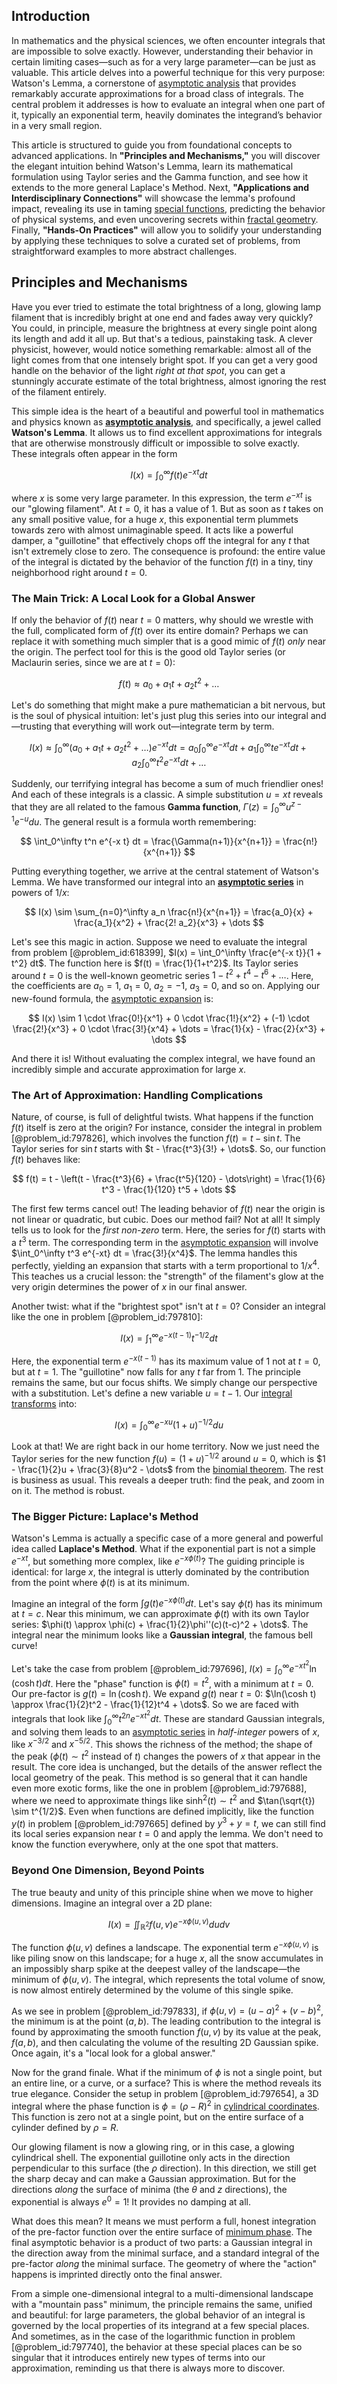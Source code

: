 ## Introduction
In mathematics and the physical sciences, we often encounter integrals that are impossible to solve exactly. However, understanding their behavior in certain limiting cases—such as for a very large parameter—can be just as valuable. This article delves into a powerful technique for this very purpose: Watson's Lemma, a cornerstone of [asymptotic analysis](@article_id:159922) that provides remarkably accurate approximations for a broad class of integrals. The central problem it addresses is how to evaluate an integral when one part of it, typically an exponential term, heavily dominates the integrand’s behavior in a very small region.

This article is structured to guide you from foundational concepts to advanced applications. In **"Principles and Mechanisms,"** you will discover the elegant intuition behind Watson's Lemma, learn its mathematical formulation using Taylor series and the Gamma function, and see how it extends to the more general Laplace's Method. Next, **"Applications and Interdisciplinary Connections"** will showcase the lemma's profound impact, revealing its use in taming [special functions](@article_id:142740), predicting the behavior of physical systems, and even uncovering secrets within [fractal geometry](@article_id:143650). Finally, **"Hands-On Practices"** will allow you to solidify your understanding by applying these techniques to solve a curated set of problems, from straightforward examples to more abstract challenges.

## Principles and Mechanisms

Have you ever tried to estimate the total brightness of a long, glowing lamp filament that is incredibly bright at one end and fades away very quickly? You could, in principle, measure the brightness at every single point along its length and add it all up. But that's a tedious, painstaking task. A clever physicist, however, would notice something remarkable: almost all of the light comes from that one intensely bright spot. If you can get a very good handle on the behavior of the light *right at that spot*, you can get a stunningly accurate estimate of the total brightness, almost ignoring the rest of the filament entirely.

This simple idea is the heart of a beautiful and powerful tool in mathematics and physics known as **[asymptotic analysis](@article_id:159922)**, and specifically, a jewel called **Watson's Lemma**. It allows us to find excellent approximations for integrals that are otherwise monstrously difficult or impossible to solve exactly. These integrals often appear in the form

$$
I(x) = \int_0^\infty f(t) e^{-x t} dt
$$

where $x$ is some very large parameter. In this expression, the term $e^{-x t}$ is our "glowing filament". At $t=0$, it has a value of 1. But as soon as $t$ takes on any small positive value, for a huge $x$, this exponential term plummets towards zero with almost unimaginable speed. It acts like a powerful damper, a "guillotine" that effectively chops off the integral for any $t$ that isn't extremely close to zero. The consequence is profound: the entire value of the integral is dictated by the behavior of the function $f(t)$ in a tiny, tiny neighborhood right around $t=0$.

### The Main Trick: A Local Look for a Global Answer

If only the behavior of $f(t)$ near $t=0$ matters, why should we wrestle with the full, complicated form of $f(t)$ over its entire domain? Perhaps we can replace it with something much simpler that is a good mimic of $f(t)$ *only* near the origin. The perfect tool for this is the good old Taylor series (or Maclaurin series, since we are at $t=0$):

$$
f(t) \approx a_0 + a_1 t + a_2 t^2 + \dots
$$

Let's do something that might make a pure mathematician a bit nervous, but is the soul of physical intuition: let's just plug this series into our integral and—trusting that everything will work out—integrate term by term.

$$
I(x) \approx \int_0^\infty (a_0 + a_1 t + a_2 t^2 + \dots) e^{-x t} dt = a_0 \int_0^\infty e^{-x t} dt + a_1 \int_0^\infty t e^{-x t} dt + a_2 \int_0^\infty t^2 e^{-x t} dt + \dots
$$

Suddenly, our terrifying integral has become a sum of much friendlier ones! And each of these integrals is a classic. A simple substitution $u = x t$ reveals that they are all related to the famous **Gamma function**, $\Gamma(z) = \int_0^\infty u^{z-1} e^{-u} du$. The general result is a formula worth remembering:

$$
\int_0^\infty t^n e^{-x t} dt = \frac{\Gamma(n+1)}{x^{n+1}} = \frac{n!}{x^{n+1}}
$$

Putting everything together, we arrive at the central statement of Watson's Lemma. We have transformed our integral into an **[asymptotic series](@article_id:167898)** in powers of $1/x$:

$$
I(x) \sim \sum_{n=0}^\infty a_n \frac{n!}{x^{n+1}} = \frac{a_0}{x} + \frac{a_1}{x^2} + \frac{2! a_2}{x^3} + \dots
$$

Let's see this magic in action. Suppose we need to evaluate the integral from problem [@problem_id:618399], $I(x) = \int_0^\infty \frac{e^{-x t}}{1 + t^2} dt$. The function here is $f(t) = \frac{1}{1+t^2}$. Its Taylor series around $t=0$ is the well-known geometric series $1 - t^2 + t^4 - t^6 + \dots$. Here, the coefficients are $a_0 = 1$, $a_1=0$, $a_2 = -1$, $a_3=0$, and so on. Applying our new-found formula, the [asymptotic expansion](@article_id:148808) is:

$$
I(x) \sim 1 \cdot \frac{0!}{x^1} + 0 \cdot \frac{1!}{x^2} + (-1) \cdot \frac{2!}{x^3} + 0 \cdot \frac{3!}{x^4} + \dots = \frac{1}{x} - \frac{2}{x^3} + \dots
$$

And there it is! Without evaluating the complex integral, we have found an incredibly simple and accurate approximation for large $x$.

### The Art of Approximation: Handling Complications

Nature, of course, is full of delightful twists. What happens if the function $f(t)$ itself is zero at the origin? For instance, consider the integral in problem [@problem_id:797826], which involves the function $f(t) = t - \sin t$. The Taylor series for $\sin t$ starts with $t - \frac{t^3}{3!} + \dots$. So, our function $f(t)$ behaves like:

$$
f(t) = t - \left(t - \frac{t^3}{6} + \frac{t^5}{120} - \dots\right) = \frac{1}{6} t^3 - \frac{1}{120} t^5 + \dots
$$

The first few terms cancel out! The leading behavior of $f(t)$ near the origin is not linear or quadratic, but cubic. Does our method fail? Not at all! It simply tells us to look for the *first non-zero* term. Here, the series for $f(t)$ starts with a $t^3$ term. The corresponding term in the [asymptotic expansion](@article_id:148808) will involve $\int_0^\infty t^3 e^{-xt} dt = \frac{3!}{x^4}$. The lemma handles this perfectly, yielding an expansion that starts with a term proportional to $1/x^4$. This teaches us a crucial lesson: the "strength" of the filament's glow at the very origin determines the power of $x$ in our final answer.

Another twist: what if the "brightest spot" isn't at $t=0$? Consider an integral like the one in problem [@problem_id:797810]:

$$
I(x) = \int_1^\infty e^{-x(t-1)} t^{-1/2} dt
$$

Here, the exponential term $e^{-x(t-1)}$ has its maximum value of 1 not at $t=0$, but at $t=1$. The "guillotine" now falls for any $t$ far from 1. The principle remains the same, but our focus shifts. We simply change our perspective with a substitution. Let's define a new variable $u = t - 1$. Our [integral transforms](@article_id:185715) into:

$$
I(x) = \int_0^\infty e^{-xu} (1+u)^{-1/2} du
$$

Look at that! We are right back in our home territory. Now we just need the Taylor series for the new function $f(u) = (1+u)^{-1/2}$ around $u=0$, which is $1 - \frac{1}{2}u + \frac{3}{8}u^2 - \dots$ from the [binomial theorem](@article_id:276171). The rest is business as usual. This reveals a deeper truth: find the peak, and zoom in on it. The method is robust.

### The Bigger Picture: Laplace's Method

Watson's Lemma is actually a specific case of a more general and powerful idea called **Laplace's Method**. What if the exponential part is not a simple $e^{-x t}$, but something more complex, like $e^{-x \phi(t)}$? The guiding principle is identical: for large $x$, the integral is utterly dominated by the contribution from the point where $\phi(t)$ is at its minimum.

Imagine an integral of the form $\int g(t) e^{-x \phi(t)} dt$. Let's say $\phi(t)$ has its minimum at $t=c$. Near this minimum, we can approximate $\phi(t)$ with its own Taylor series: $\phi(t) \approx \phi(c) + \frac{1}{2}\phi''(c)(t-c)^2 + \dots$. The integral near the minimum looks like a **Gaussian integral**, the famous bell curve!

Let's take the case from problem [@problem_id:797696], $I(x) = \int_0^\infty e^{-xt^2} \ln(\cosh t) dt$. Here the "phase" function is $\phi(t)=t^2$, with a minimum at $t=0$. Our pre-factor is $g(t) = \ln(\cosh t)$. We expand $g(t)$ near $t=0$: $\ln(\cosh t) \approx \frac{1}{2}t^2 - \frac{1}{12}t^4 + \dots$. So we are faced with integrals that look like $\int_0^\infty t^{2n} e^{-xt^2} dt$. These are standard Gaussian integrals, and solving them leads to an [asymptotic series](@article_id:167898) in *half-integer* powers of $x$, like $x^{-3/2}$ and $x^{-5/2}$. This shows the richness of the method; the shape of the peak ($\phi(t) \sim t^2$ instead of $t$) changes the powers of $x$ that appear in the result. The core idea is unchanged, but the details of the answer reflect the local geometry of the peak. This method is so general that it can handle even more exotic forms, like the one in problem [@problem_id:797688], where we need to approximate things like $\sinh^2(t) \sim t^2$ and $\tan(\sqrt{t}) \sim t^{1/2}$. Even when functions are defined implicitly, like the function $y(t)$ in problem [@problem_id:797665] defined by $y^3+y=t$, we can still find its local series expansion near $t=0$ and apply the lemma. We don't need to know the function everywhere, only at the one spot that matters.

### Beyond One Dimension, Beyond Points

The true beauty and unity of this principle shine when we move to higher dimensions. Imagine an integral over a 2D plane:

$$
I(x) = \iint_{\mathbb{R}^2} f(u,v) e^{-x\phi(u,v)} du dv
$$

The function $\phi(u,v)$ defines a landscape. The exponential term $e^{-x\phi(u,v)}$ is like piling snow on this landscape; for a huge $x$, all the snow accumulates in an impossibly sharp spike at the deepest valley of the landscape—the minimum of $\phi(u,v)$. The integral, which represents the total volume of snow, is now almost entirely determined by the volume of this single spike.

As we see in problem [@problem_id:797833], if $\phi(u,v)=(u-a)^2+(v-b)^2$, the minimum is at the point $(a,b)$. The leading contribution to the integral is found by approximating the smooth function $f(u,v)$ by its value at the peak, $f(a,b)$, and then calculating the volume of the resulting 2D Gaussian spike. Once again, it's a "local look for a global answer."

Now for the grand finale. What if the minimum of $\phi$ is not a single point, but an entire line, or a curve, or a surface? This is where the method reveals its true elegance. Consider the setup in problem [@problem_id:797654], a 3D integral where the phase function is $\phi = (\rho-R)^2$ in [cylindrical coordinates](@article_id:271151). This function is zero not at a single point, but on the entire surface of a cylinder defined by $\rho=R$.

Our glowing filament is now a glowing ring, or in this case, a glowing cylindrical shell. The exponential guillotine only acts in the direction perpendicular to this surface (the $\rho$ direction). In this direction, we still get the sharp decay and can make a Gaussian approximation. But for the directions *along* the surface of minima (the $\theta$ and $z$ directions), the exponential is always $e^0=1$! It provides no damping at all.

What does this mean? It means we must perform a full, honest integration of the pre-factor function over the entire surface of [minimum phase](@article_id:269435). The final asymptotic behavior is a product of two parts: a Gaussian integral in the direction away from the minimal surface, and a standard integral of the pre-factor *along* the minimal surface. The geometry of where the "action" happens is imprinted directly onto the final answer.

From a simple one-dimensional integral to a multi-dimensional landscape with a "mountain pass" minimum, the principle remains the same, unified and beautiful: for large parameters, the global behavior of an integral is governed by the local properties of its integrand at a few special places. And sometimes, as in the case of the logarithmic function in problem [@problem_id:797740], the behavior at these special places can be so singular that it introduces entirely new types of terms into our approximation, reminding us that there is always more to discover.